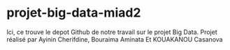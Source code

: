# projet-big-data-miad2
Ici, ce trouve le depot Github de notre travail sur le projet Big Data. Projet réalisé par Ayinin Cherifdine, Bouraima Aminata Et KOUAKANOU Casanova
